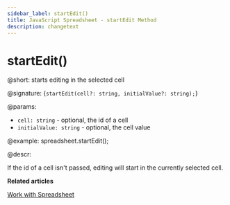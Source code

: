 ```yaml
---
sidebar_label: startEdit()
title: JavaScript Spreadsheet - startEdit Method
description: changetext
---
```


# startEdit()

@short: starts editing in the selected cell

@signature: {`startEdit(cell?: string, initialValue?: string);`}

@params:
- `cell: string` - optional, the id of a cell
- `initialValue: string` - optional, the cell value

@example:
spreadsheet.startEdit();

@descr:

If the id of a cell isn't passed, editing will start in the currently selected cell.

**Related articles**

[Work with Spreadsheet](working_with_ssheet.md#editing-cell)
